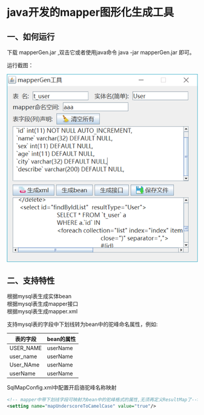 # java开发的mapper图形化生成工具

## 一、如何运行

下载 mapperGen.jar ,双击它或者使用java命令 java -jar mapperGen.jar 即可。

运行截图：

![截图](https://raw.githubusercontent.com/jellyflu/pub_resouces/master/mapperGen/5.png)

## 二、支持特性

根据mysql表生成实体bean  
根据mysql表生成mapper接口  
根据mysql表生成mapper.xml  



支持mysql表的字段中下划线转为bean中的驼峰命名属性，例如:

| 表的字段  | bean的属性 |
| --------- | ---------- |
| USER_NAME | userName   |
| user_name | userName   |
| User_NAme | userName   |
| userName  | userName   |

SqlMapConfig.xml中配置开启骆驼峰名称映射

```xml
<!-- mapper中带下划线字段可映射为bean中的驼峰格式的属性,无须再定义ResultMap了-->
<setting name="mapUnderscoreToCamelCase" value="true"/>
```
